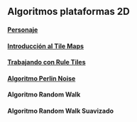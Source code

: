 
## Algoritmos plataformas 2D

#### [Personaje](https://learn.unity.com/tutorial/2d-game-kit-walkthrough-1)
#### [Introducción al Tile Maps](https://learn.unity.com/tutorial/introduction-to-tilemaps?language=en)
#### [Trabajando con Rule Tiles](https://learn.unity.com/tutorial/using-rule-tiles?language=en) 

#### [Algoritmo Perlin Noise](ALG_PerlinNoise.md)
#### Algoritmo Random Walk 
#### Algoritmo Random Walk Suavizado

